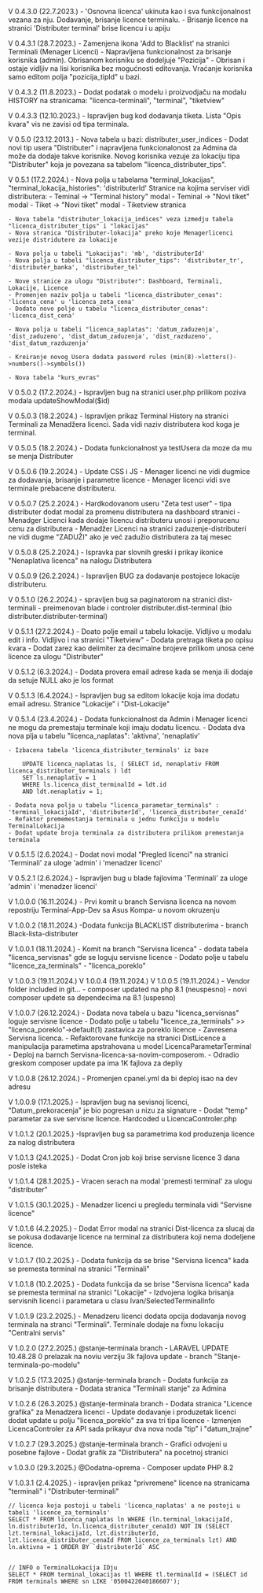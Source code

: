 V 0.4.3.0 (22.7.2023.)
    - 'Osnovna licenca' ukinuta kao i sva funkcijonalnost vezana za nju. Dodavanje, brisanje licence terminalu. 
    - Brisanje licence na stranici 'Distributer terminal' brise licencu i u apiju

V 0.4.3.1 (28.7.2023.)
    - Zamenjena ikona 'Add to Blacklist' na stranici Terminali (Menager Licenci)
    - Napravljena funkcionalnost za brisanje korisnika (admin). Obrisanom korisniku se dodeljuje "Pozicija" - Obrisan i ostaje vidljiv na lisi korisnika bez mogućnosti editovanja. Vraćanje korisnika samo editom polja "pozicija_tipId" u bazi.

V 0.4.3.2 (11.8.2023.)
    - Dodat podatak o modelu i proizvodjaču na modalu HISTORY na stranicama: "licenca-terminali", "terminal", "tiketview"

V 0.4.3.3 (12.10.2023.)
    - Ispravljen bug kod dodavanja tiketa. Lista "Opis kvara" vis ne zavisi od tipa terminala. 

V 0.5.0 (23.12.2013.)
    - Nova tabela u bazi: distributer_user_indices
    - Dodat novi tip usera "Distributer" i napravljena funkcionalonost za Admina da može da dodaje takve korisnike. Novog korisnika vezuje za lokaciju tipa "Distributer" koja je povezana sa tabelom "licenca_distributer_tips".

V 0.5.1 (17.2.2024.)
    - Nova polja u tabelama "terminal_lokacijas", "terminal_lokacija_histories":  'distributerId'
        Stranice na kojima serviser vidi distributera:
            - Teminal -> "Terminal history" modal
            - Teminal -> "Novi tiket" modal
            - Tiket -> "Novi tiket" modal
            - Tiketview stranica

    - Nova tabela "distributer_lokacija_indices" veza izmedju tabela "licenca_distributer_tips" i "lokacijas"
    - Nova stranica "Distributer-lokacija" preko koje Menagerlicenci vezije distridutere za lokacije

    - Nova polja u tabeli "Lokacijas": 'mb', 'distributerId'
    - Nova polja u tabeli "licenca_distributer_tips": 'distributer_tr', 'distributer_banka', 'distributer_tel'

    - Nove stranice za ulogu "Distributer": Dashboard, Terminali, Lokacije, Licence
    - Promenjen naziv polja u tabeli "licenca_distributer_cenas": 'licenca_cena' u 'licenca_zeta_cena'
    - Dodato novo polje u tabelu "licenca_distributer_cenas": 'licenca_dist_cena'

    - Nova polja u tabeli "licenca_naplatas": 'datum_zaduzenja', 'dist_zaduzeno', 'dist_datum_zaduzenja', 'dist_razduzeno', 'dist_datum_razduzenja'
    
    - Kreiranje novog Usera dodata password rules (min(8)->letters()->numbers()->symbols())

    - Nova tabela "kurs_evras"

V 0.5.0.2  (17.2.2024.)
    - Ispravljen bug na stranici user.php prilikom poziva modala updateShowModal($id)

V 0.5.0.3  (18.2.2024.)
    - Ispravljen prikaz Terminal History na stranici Terminali za Menadžera licenci. Sada vidi naziv distributera kod koga je terminal.

V 0.5.0.5  (18.2.2024.)
    - Dodata funkcionalnost ya testUsera da moze da mu se menja Distributer

V 0.5.0.6 (19.2.2024.)
    - Update CSS i JS
    - Menager licenci ne vidi dugmice za dodavanja, brisanje i parametre licence
    - Menager licenci vidi sve terminale prebacene distributeru.

V 0.5.0.7 (25.2.2024.)
    - Hardkodovanom useru "Zeta test user" - tipa distributer dodat modal za promenu distributera na dashboard stranici
    - Menadger Licenci kada dodaje licencu distributeru unosi i preporucenu cenu za distributera
    - Menadžer Licenci na stranici zaduzenje-distributeri ne vidi dugme "ZADUŽI" ako je već zadužio distributera za taj mesec

V 0.5.0.8 (25.2.2024.)
    - Ispravka par slovnih greski i prikay ikonice "Nenaplativa licenca" na nalogu Distributera

V 0.5.0.9 (26.2.2024.)
    - Ispravljen BUG za dodavanje postojece lokacije distributeru.

V 0.5.1.0 (26.2.2024.)
    - spravljen bug sa paginatorom na stranici dist-terminali
    - preimenovan blade i controler distributer.dist-terminal (bio distributer.distributer-terminal)

V 0.5.1.1 (27.2.2024.)
    - Doato polje email u tabelu lokacije. Vidljivo u modalu edit i info. Vidljivo i na stranici "Tiketview"
    - Dodata pretraga tiketa po opisu kvara
    - Dodat zarez kao delimiter za decimalne brojeve prilikom unosa cene licence za ulogu "Distributer"

V 0.5.1.2 (6.3.2024.)
    - Dodata provera email adrese kada se menja ili dodaje da setuje NULL ako je los format

V 0.5.1.3 (6.4.2024.)
    - Ispravljen bug sa editom lokacije koja ima dodatu email adresu. Stranice "Lokacije" i "Dist-Lokacije"


V 0.5.1.4 (23.4.2024.)
    - Dodata funkcionalnost da Admin i Menager licenci ne mogu da premestaju terminale koji imaju dodatu licencu.
    - Dodata dva nova plja u tabelu "licenca_naplatas": 'aktivna', 'nenaplativ'
    
    - Izbacena tabela 'licenca_distributer_terminals' iz baze

        UPDATE licenca_naplatas ls, ( SELECT id, nenaplativ FROM licenca_distributer_terminals ) ldt
        SET ls.nenaplativ = 1
        WHERE ls.licenca_dist_terminalId = ldt.id
        AND ldt.nenaplativ = 1;

    - Dodata nova polja u tabelu "licenca_parametar_terminals" : 'terminal_lokacijaId', 'distributerId', 'licenca_distributer_cenaId'
    - Refaktor prememestanja terminala u jednu funkciju u modelu TerminalLokacija
    - Dodat update broja terminala za distributera prilikom premestanja terminala

V 0.5.1.5 (2.6.2024.)
    - Dodat novi modal "Pregled licenci" na stranici 'Terminali' za uloge 'admin' i 'menadzer licenci'

V 0.5.2.1 (2.6.2024.)
    - Ispravljen bug u blade fajlovima 'Terminali' za uloge 'admin' i 'menadzer licenci'

V 1.0.0.0 (16.11.2024.)
    - Prvi komit u branch Servisna licenca na novom repostriju Terminal-App-Dev sa Asus Kompa- u novom okruzenju

V 1.0.0.2 (18.11.2024.)
    -Dodata funkcija BLACKLIST distributerima - branch Black-lista-distributer

V 1.0.0.1 (18.11.2024.)
    - Komit na branch "Servisna licenca" 
        - dodata tabela "licenca_servisnas" gde se loguju servisne licence
        - Dodato polje u tabelu "licence_za_terminals" - "licenca_poreklo"

V 1.0.0.3 (19.11.2024.)
V 1.0.0.4 (19.11.2024.)
V 1.0.0.5 (19.11.2024.)
    - Vendor folder included in git...
    - composer updated na php 8.1 (neuspesno)
    - novi composer updete sa dependecima na 8.1 (uspesno)

V 1.0.0.7 (26.12.2024.)
    - Dodata nova tabela u bazu "licenca_servisnas" loguje servisne licence
    - Dodato polje u tabelu "licence_za_terminals" >> "licenca_poreklo"->default(1) zastavica za poreklo licence
    - Zavresena Servisna licenca. 
    - Refaktorovane funkcije na stranici DistLicence a manipulacija parametima apstrahovana u model LicencaParametarTerminal
    - Deploj na barnch Servisna-licenca-sa-novim-composerom. 
    - Odradio greskom composer update pa ima 1K fajlova za depliy

V 1.0.0.8 (26.12.2024.)
    - Promenjen cpanel.yml da bi deploj isao na dev adresu

V 1.0.0.9 (17.1.2025.)
    - Ispravljen bug na sevisnoj licenci, "Datum_prekoracenja" je bio pogresan u nizu za signature
    - Dodat "temp" parametar za sve servisne licence. Hardcoded u LicencaControler.php

V 1.0.1.2 (20.1.2025.)
    -Ispravljen bug sa parametrima kod produzenja licence za nalog distributera

V 1.0.1.3 (24.1.2025.)
    - Dodat Cron job koji brise servisne licence 3 dana posle isteka

V 1.0.1.4 (28.1.2025.)
    - Vracen serach na modal 'premesti terminal' za ulogu "distributer"

V 1.0.1.5 (30.1.2025.)
    - Menadzer licenci u pregledu terminala vidi "Servisne licence"

V 1.0.1.6 (4.2.2025.)
    - Dodat Error modal na stranici Dist-licenca za slucaj da se pokusa dodavanje licence na terminal za distributera koji nema dodeljene licence.

V 1.0.1.7 (10.2.2025.)
    - Dodata funkcija da se brise "Servisna licenca" kada se premesta terminal na stranici "Terminali"

V 1.0.1.8 (10.2.2025.)
    - Dodata funkcija da se brise "Servisna licenca" kada se premesta terminal na stranici "Lokacije"
    - Izdvojena logika brisanja servisnih licenci i parametara u clasu Ivan/SelectedTerminalInfo

V 1.0.1.9 (23.2.2025.)
    - Menadzeru licenci dodata opcija dodavanja novog terminala na stranci "Terminali". Terminale dodaje na fixnu lokaciju "Centralni servis" 
    
V 1.0.2.0 (27.2.2025.) @stanje-terminala branch
    - LARAVEL UPDATE 10.48.28 0 prelazak na noviu verziju 3k fajlova update - branch "Stanje-terminala-po-modelu"

V 1.0.2.5 (17.3.2025.) @stanje-terminala branch
    - Dodata funkcija za brisanje distributera
    - Dodata stranica "Terminali stanje" za Admina 

V 1.0.2.6 (26.3.2025.) @stanje-terminala branch
    - Dodata stranica "Licence grafika" za Menadzera licenci
    - Update dodavanje i produzetak licenci dodat update u polju "licenca_poreklo" za sva tri tipa licence
    - Izmenjen LicencaControler za API sada prikayur dva nova noda "tip" i "datum_trajne"

V 1.0.2.7 (29.3.2025.) @stanje-terminala branch
    - Grafici odvojeni u posebne fajlove
    - Dodat grafik za "Distributera" na pocetnoj stranici

v 1.0.3.0 (29.3.2025.) @Dodatna-oprema
    - Composer update PHP 8.2

V 1.0.3.1 (2.4.2025.)
    - ispravljen prikaz "privremene" licence na stranicama "terminali" i "Distributer-terminali"
 


    // licenca koja postoji u tabeli 'licenca_naplatas' a ne postoji u tabeli 'licence_za_terminals'
    SELECT * FROM licenca_naplatas ln WHERE (ln.terminal_lokacijaId, ln.distributerId, ln.licenca_distributer_cenaId) NOT IN (SELECT lzt.terminal_lokacijaId, lzt.distributerId, lzt.licenca_distributer_cenaId FROM licence_za_terminals lzt) AND ln.aktivna = 1 ORDER BY `distributerId` ASC 


    // INFO o TerminalLokacija IDju
    SELECT * FROM terminal_lokacijas tl WHERE tl.terminalId = (SELECT id FROM terminals WHERE sn LIKE '0500422040186607'); 
